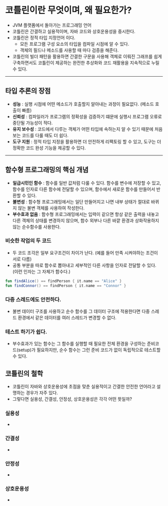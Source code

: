 # 코틀린이란 무엇이며, 왜 필요한가?

- JVM 플랫폼에서 돌아가는 프로그래밍 언어
- 코틀린은 간결하고 실용적이며, 자바 코드와 상호운용성을 중시한다.
- 코틀린은 정적 타입 지정언어 이다.
    - 모든 프로그램 구성 요소의 타입을 컴파일 시점에 알 수 있다.
    - 객체의 필드나 메소드를 사용할 때 마다 검증을 해준다.
- 코틀린의 빌더 패턴을 활용하면 간결한 구문을 사용해 객체로 이뤄진 그래프를 쉽게 구축하면서도 코틀린이 제공하는 완전한 추상화와 코드 재활용을 지속적으로 누릴 수 있다.

---

## 타입 추론의 장점

- **성능** : 실행 시점에 어떤 메소드가 호출할지 알아내는 과정이 필요없다. (메소드 호출이 빠름)
- **신뢰성** : 컴파일러가 프로그램의 정확성을 검증하기 떄문에 실행시 프로그램 오류로 중단될 가능성이 적다.
- **유지 보수성** : 코드에서 다루는 객체가 어떤 타입에 속하는지 알 수 있기 때문에 처음 보는 코드를 다룰 때도 더 쉽다.
- **도구 지원** : 정적 타입 지정을 활용하면 더 안전하게 리팩토링 할 수 있고, 도구는 더 정확한 코드 완성 기능을 제공할 수 있다.

---

## 함수형 프로그래밍의 핵심 개념

- <b>일급시민인 함수</b> : 함수를 일반 값처럼 다룰 수 있다. 함수를 변수에 저장할 수 있고, 함수를 인자로 다른 함수에 전달할 수 있으며, 함수에서 새로운 함수를 만들어서 반환할 수 있다.
- <b>불변성</b> : 함수형 프로그래밍에서는 일단 만들어지고 나면 내부 상태가 절대로 바뀌지 않는 불변 객체를 사용하여 작성한다.
- <b>부수효과 없음</b> : 함수형 프로그래밍에서는 입력이 같으면 항상 같은 출력을 내놓고 다른 객체의 상태를 변경하지 않으며, 함수 외부나 다른 바깥 환경과 상화작용하지 않는 순수함수를 사용한다.

### 비슷한 작업의 두 코드

- 두 코드 조각은 일부 요구조건이 차이가 난다. (예를 들어 만족 시켜야하는 조건이 서로 다름)
- 공통 부분을 따로 함수로 뽑아내고 세부적인 다른 사항을 인자로 전달할 수 있다. (이런 인자는 그 자체가 함수다.)

```kotlin
fun findAlice() == findPerson { it.name == "Alice" }
fun findConnor() == findPerson { it.name == "Connor" }
```

### 다중 스레드에도 안전하다.

- 불변 데이터 구조를 사용하고 순수 함수를 그 데이터 구조에 적용한다면 다중 스레드 환경에서 같은 데이터를 여러 스레드가 변경할 수 없다.

### 테스트 하기가 쉽다.

- 부수효과가 있는 함수는 그 함수를 실행할 때 필요한 전체 환경을 구성하는 준비코드(setup)가 필요하지만, 순수 함수는 그런 준비 코드가 없이 독립적으로 테스트할 수 있다.

## 코틀린의 철학

- 코틀린이 자바와 상호운용성에 초점을 맞춘 실용적이고 간결한 안전한 언어라고 설명하는 경우가 자주 있다.
- 그렇다면 실용성, 간결성, 안정성, 상호운용성은 각각 어떤 뜻일까?

### 실용성

-

### 간결성

- 

### 안정성

- 

### 상호운용성

- 
